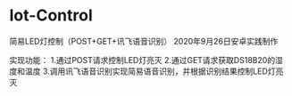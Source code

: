 # Iot-Control
简易LED灯控制（POST+GET+讯飞语音识别） 2020年9月26日安卓实践制作

实现功能： 1.通过POST请求控制LED灯亮灭 2.通过GET请求获取DS18B20的湿度和温度 3.调用讯飞语音识别实现简易语音识别，并根据识别结果控制LED灯亮灭
